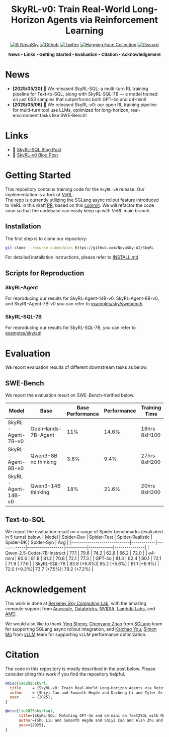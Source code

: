 <div align="center">

# SkyRL-v0: Train Real-World Long-Horizon Agents via Reinforcement Learning

[![🌐 NovaSky](https://img.shields.io/badge/-Visit%20Website-5865F2?style=for-the-badge)](https://novasky-ai.github.io/) [![Github](https://img.shields.io/badge/SkyRL-000000?style=for-the-badge&logo=github&logoColor=000&logoColor=white)](https://github.com/NovaSky-AI/SkyRL) [![Twitter](https://img.shields.io/badge/NovaSky-white?style=for-the-badge&logo=X&logoColor=000&color=000&labelColor=white)](https://x.com/NovaSkyAI) [![Hugging Face Collection](https://img.shields.io/badge/NovaSky-fcd022?style=for-the-badge&logo=huggingface&logoColor=000&labelColor)](https://huggingface.co/NovaSky-AI) [![Discord](https://img.shields.io/badge/NovaSky-5865F2?style=for-the-badge&logo=discord&logoColor=white)](https://discord.gg/RBAjeWSA)


<div align="center" style="font-family: Arial, sans-serif;">
  <p>
    <a href="#news" style="text-decoration: none; font-weight: bold;">News</a> •
    <a href="#links" style="text-decoration: none; font-weight: bold;">Links</a> •
    <a href="#getting-started" style="text-decoration: none; font-weight: bold;">Getting Started</a> •
    <a href="#evaluation" style="text-decoration: none; font-weight: bold;">Evaluation</a> •
    <a href="#citation" style="text-decoration: none; font-weight: bold;">Citation</a> •
    <a href="#acknowledgement" style="text-decoration: none; font-weight: bold;">Acknowledgement</a> 
  </p>
</div>

</div>


# News
- **[2025/05/20]** 🎉 We released SkyRL-SQL: a multi-turn RL training pipeline for Text-to-SQL, along with SkyRL-SQL-7B — a model trained on just 653 samples that outperforms both GPT-4o and o4-mini!
- **[2025/05/06]** 🎉 We released SkyRL-v0: our open RL training pipeline for multi-turn tool use LLMs, optimized for long-horizon, real-environment tasks like SWE-Bench!

# Links
- 📜 [SkyRL-SQL Blog Post](https://novasky-ai.notion.site/skyrl-sql)
- 📜 [SkyRL-v0 Blog Post](https://novasky-ai.notion.site/skyrl-v0)

# Getting Started
This repository contains training code for the `SkyRL-v0` release. Our implementation is a fork of [VeRL](https://github.com/volcengine/verl).   
The repo is currently utilizing the SGLang async rollout feature introduced to VeRL in this draft [PR](https://github.com/volcengine/verl/pull/917), based on this [commit](https://github.com/volcengine/verl/commits/436530d6ec2b449e035fd2e823ad5b363cbf908e). We will refactor the code soon so that the codebase can easily keep up with VeRL main branch.

## Installation

The first step is to clone our repository:

```bash 
git clone --recurse-submodules https://github.com/NovaSky-AI/SkyRL
```

For detailed installation instructions, please refer to [INSTALL.md](./INSTALL.md)

## Scripts for Reproduction

### SkyRL-Agent 

For reproducing our results for SkyRL-Agent-14B-v0, SkyRL-Agent-8B-v0, and SkyRL-Agent-7B-v0 you can refer to [examples/sky/swebench](./examples/sky/swebench/README.md).

### SkyRL-SQL-7B
For reproducing our results for SkyRL-SQL-7B, you can refer to [examples/sky/sql](./examples/sky/sql/README.md).

# Evaluation
We report evaluation results of different downstream tasks as below. 

## SWE-Bench
We report the evaluation result on SWE-Bench-Verified below.

| Model              | Base                 | Base Performance | Performance | Training Time |
|--------------------|----------------------|------------------|-------------|---------------|
| SkyRL-Agent-7B-v0  | OpenHands-7B-Agent   | 11%              | 14.6%       | 16hrs 8xH100  |
| SkyRL-Agent-8B-v0  | Qwen3-8B no thinking | 3.6%             | 9.4%        | 27hrs 8xH200  |
| SkyRL-Agent-14B-v0 | Qwen3-14B thinking   | 18%              | 21.6%       | 20hrs 8xH200  |

## Text-to-SQL 
We report the evaluation result on a range of Spider benchmarks (evaluated in 5 turns) below. 
| Model                        | Spider-Dev | Spider-Test | Spider-Realistic | Spider-DK | Spider-Syn | Avg  |
|-----------------------------|------------|-------------|------------------|-----------|------------|---------------|
| Qwen-2.5-Coder-7B-Instruct  | 77.1       | 79.6        | 74.2             | 62.8      | 66.2       | 72.0          |
| o4-mini                     | 80.6       | 81.8        | 81.2             | 70.8      | 72.1       | 77.3          |
| GPT-4o                      | 81.3       | 82.4        | 80.1             | 72.1      | 71.9       | 77.6          |
| SkyRL-SQL-7B         | 83.9 (+6.8%)| 85.2 (+5.6%)  | 81.1  (+6.9%)     | 72.0 (+9.2%)| 73.7 (+7.5%)| 79.2 (+7.2%)      |


# Acknowledgement
This work is done at [Berkeley Sky Computing Lab](https://sky.cs.berkeley.edu/), with the amazing compute support from [Anyscale](https://www.anyscale.com/), [Databricks](https://www.databricks.com/), [NVIDIA](https://developer.nvidia.com/brev), [Lambda Labs](https://lambdalabs.com/service/gpu-cloud?srsltid=AfmBOop5FnmEFTkavVtdZDsLWvHWNg6peXtat-OXJ9MW5GMNsk756PE5), and [AMD](https://www.amd.com/).

We would also like to thank [Ying Sheng](https://sites.google.com/view/yingsheng/home), [Chenyang Zhao](https://zhaochenyang20.github.io/Chayenne/) from [SGLang](https://github.com/sgl-project/sglang) team for supporting SGLang async rollout integration, and [Kaichao You](https://youkaichao.github.io/research), [Simon Mo](https://github.com/simon-mo) from [vLLM](https://github.com/vllm-project/vllm) team for supporting vLLM performance optimization.

# Citation
The code in this repository is mostly described in the post below. Please consider citing this work if you find the repository helpful. 

```bibtex
@misc{cao2025skyrl,
  title     = {SkyRL-v0: Train Real-World Long-Horizon Agents via Reinforcement Learning},
  author    = {Shiyi Cao and Sumanth Hegde and Dacheng Li and Tyler Griggs and Shu Liu and Eric Tang and Jiayi Pan and Xingyao Wang and Akshay Malik and Graham Neubig and Kourosh Hakhamaneshi and Richard Liaw and Philipp Moritz and Matei Zaharia and Joseph E. Gonzalez and Ion Stoica},
  year      = {2025},
}
```

```bibtex
@misc{liu2025skyrlsql,
      title={SkyRL-SQL: Matching GPT-4o and o4-mini on Text2SQL with Multi-Turn RL},
      author={Shu Liu and Sumanth Hegde and Shiyi Cao and Alan Zhu and Dacheng Li and Tyler Griggs and Eric Tang and Akshay Malik and Kourosh Hakhamaneshi and Richard Liaw and Philipp Moritz and Matei Zaharia and Joseph E. Gonzalez and Ion Stoica},
      year={2025},
}
```
